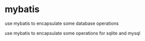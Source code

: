 # mybatis
use mybatis to encapsulate some database operations 

use mybatis to encapsulate some operations for sqlite and mysql
